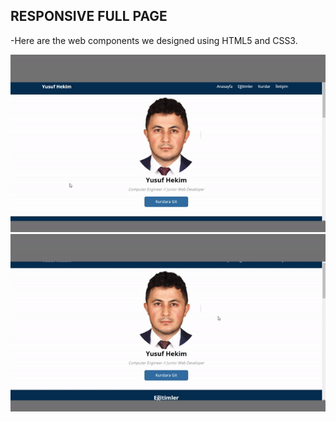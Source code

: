 ## RESPONSIVE FULL PAGE

-Here are the web components we designed using HTML5 and CSS3. 


![gif](https://raw.githubusercontent.com/yhekim/CSS-WORKS/master/Responsive_full_page/responsive_1.gif)
![gif](https://raw.githubusercontent.com/yhekim/CSS-WORKS/master/Responsive_full_page/responsive_2.gif)